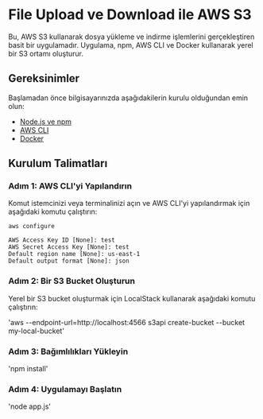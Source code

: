 # File Upload ve Download ile AWS S3

Bu, AWS S3 kullanarak dosya yükleme ve indirme işlemlerini gerçekleştiren basit bir uygulamadır. Uygulama, npm, AWS CLI ve Docker kullanarak yerel bir S3 ortamı oluşturur.

## Gereksinimler

Başlamadan önce bilgisayarınızda aşağıdakilerin kurulu olduğundan emin olun:

- [Node.js ve npm](https://nodejs.org/)
- [AWS CLI](https://aws.amazon.com/cli/)
- [Docker](https://www.docker.com/)

## Kurulum Talimatları

### Adım 1: AWS CLI'yi Yapılandırın

Komut istemcinizi veya terminalinizi açın ve AWS CLI'yi yapılandırmak için aşağıdaki komutu çalıştırın:

```
aws configure

AWS Access Key ID [None]: test
AWS Secret Access Key [None]: test
Default region name [None]: us-east-1
Default output format [None]: json
```


### Adım 2: Bir S3 Bucket Oluşturun

Yerel bir S3 bucket oluşturmak için LocalStack kullanarak aşağıdaki komutu çalıştırın:

'aws --endpoint-url=http://localhost:4566 s3api create-bucket --bucket my-local-bucket'

### Adım 3: Bağımlılıkları Yükleyin

'npm install'

### Adım 4: Uygulamayı Başlatın

'node app.js'





